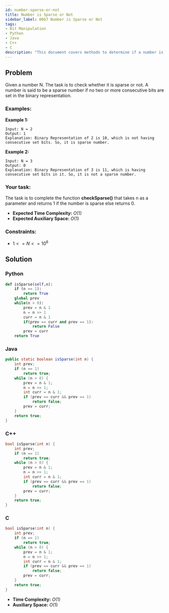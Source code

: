 ```yaml
---
id: number-sparse-or-not
title: Number is Sparse or Not
sidebar_label: 0067 Number is Sparse or Not
tags:
- Bit Manipulation
- Python
- Java
- C++
- C
description: "This document covers methods to determine if a number is sparse or not in various programming languages."
---
```


## Problem

Given a number N. The task is to check whether it is sparse or not. A number is said to be a sparse number if no two or more consecutive bits are set in the binary representation.

### Examples:
**Example 1:**
```
Input: N = 2
Output: 1
Explanation: Binary Representation of 2 is 10, which is not having consecutive set bits. So, it is sparse number.
```

**Example 2:**
```
Input: N = 3
Output: 0
Explanation: Binary Representation of 3 is 11, which is having consecutive set bits in it. So, it is not a sparse number.
```

### Your task:

The task is to complete the function **checkSparse()** that takes n as a parameter and returns 1 if the number is sparse else returns 0.

- **Expected Time Complexity:** $O(1)$
- **Expected Auxiliary Space:** $O(1)$

### Constraints:

- $1<=N<=10^6$

## Solution
### Python
```python
def isSparse(self,n):
    if (n == 1):
        return True
    global prev
    while(n > 0):
        prev = n & 1
        n = n >> 1
        curr = n & 1
        if(prev == curr and prev == 1):
            return False
        prev = curr
    return True 
```

### Java
```java
public static boolean isSparse(int n) {
    int prev;
    if (n == 1)
        return true;
    while (n > 0) {
        prev = n & 1;
        n = n >> 1;
        int curr = n & 1;
        if (prev == curr && prev == 1)
            return false;
        prev = curr;
    }
    return true;
}
```

### C++
```cpp
bool isSparse(int n) {
    int prev;
    if (n == 1)
        return true;
    while (n > 0) {
        prev = n & 1;
        n = n >> 1;
        int curr = n & 1;
        if (prev == curr && prev == 1)
            return false;
        prev = curr;
    }
    return true;
}
```

### C
```c
bool isSparse(int n) {
    int prev;
    if (n == 1)
        return true;
    while (n > 0) {
        prev = n & 1;
        n = n >> 1;
        int curr = n & 1;
        if (prev == curr && prev == 1)
            return false;
        prev = curr; 
    }
    return true;
}
```

- **Time Complexity:** $O(1)$
- **Auxiliary Space:** $O(1)$